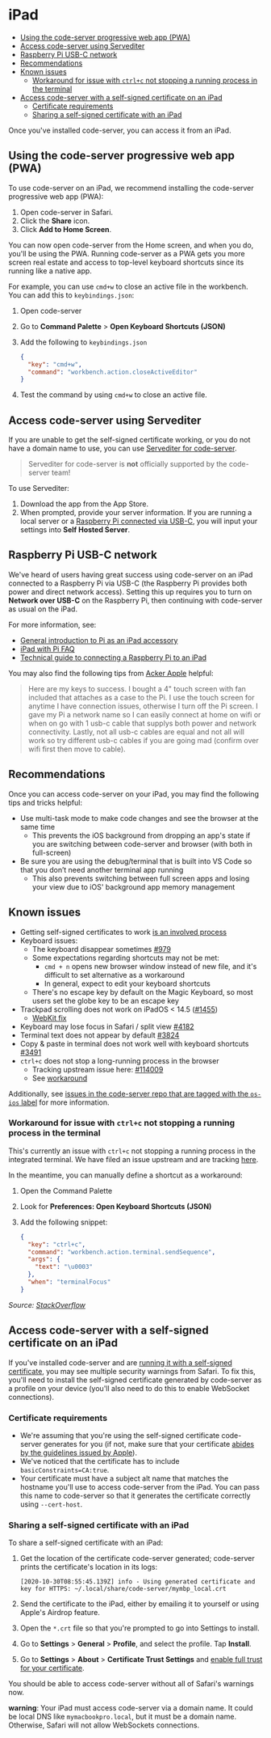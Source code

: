 <!-- prettier-ignore-start -->
<!-- START doctoc generated TOC please keep comment here to allow auto update -->
<!-- DON'T EDIT THIS SECTION, INSTEAD RE-RUN doctoc TO UPDATE -->
# iPad

- [Using the code-server progressive web app (PWA)](#using-the-code-server-progressive-web-app-pwa)
- [Access code-server using Servediter](#access-code-server-using-servediter)
- [Raspberry Pi USB-C network](#raspberry-pi-usb-c-network)
- [Recommendations](#recommendations)
- [Known issues](#known-issues)
  - [Workaround for issue with `ctrl+c` not stopping a running process in the terminal](#workaround-for-issue-with-ctrlc-not-stopping-a-running-process-in-the-terminal)
- [Access code-server with a self-signed certificate on an iPad](#access-code-server-with-a-self-signed-certificate-on-an-ipad)
  - [Certificate requirements](#certificate-requirements)
  - [Sharing a self-signed certificate with an iPad](#sharing-a-self-signed-certificate-with-an-ipad)

<!-- END doctoc generated TOC please keep comment here to allow auto update -->
<!-- prettier-ignore-end -->

Once you've installed code-server, you can access it from an iPad.

## Using the code-server progressive web app (PWA)

To use code-server on an iPad, we recommend installing the code-server
progressive web app (PWA):

1. Open code-server in Safari.
2. Click the **Share** icon.
3. Click **Add to Home Screen**.

You can now open code-server from the Home screen, and when you do, you'll be
using the PWA. Running code-server as a PWA gets you more screen real estate and
access to top-level keyboard shortcuts since its running like a native app.

For example, you can use `cmd+w` to close an active file in the workbench. You
can add this to `keybindings.json`:

1. Open code-server
2. Go to **Command Palette** > **Open Keyboard Shortcuts (JSON)**
3. Add the following to `keybindings.json`

   ```json
   {
     "key": "cmd+w",
     "command": "workbench.action.closeActiveEditor"
   }
   ```

4. Test the command by using `cmd+w` to close an active file.

## Access code-server using Servediter

If you are unable to get the self-signed certificate working, or you do not have a domain
name to use, you can use [Servediter for code-server](https://apps.apple.com/us/app/servediter-for-code-server/id1504491325).

> Servediter for code-server is **not** officially supported by the code-server team!

To use Servediter:

1. Download the app from the App Store.
2. When prompted, provide your server information. If you are running a local
   server or a [Raspberry Pi connected via USB-C](#raspberry-pi-usb-c-network), you will input your settings
   into **Self Hosted Server**.

## Raspberry Pi USB-C network

We've heard of users having great success using code-server on an iPad connected
to a Raspberry Pi via USB-C (the Raspberry Pi provides both power and direct
network access). Setting this up requires you to turn on **Network over USB-C**
on the Raspberry Pi, then continuing with code-server as usual on the iPad.

For more information, see:

- [General introduction to Pi as an iPad
  accessory](https://www.youtube.com/watch?v=IR6sDcKo3V8)
- [iPad with Pi FAQ](https://www.youtube.com/watch?v=SPSlyqo5Q2Q)
- [Technical guide to connecting a Raspberry Pi to an
  iPad](https://www.geeky-gadgets.com/connect-a-raspberry-pi-4-to-an-ipad-pro-21-01-2020/)

You may also find the following tips from [Acker
Apple](http://github.com/ackerapple/) helpful:

> Here are my keys to success. I bought a 4" touch screen with fan included that
> attaches as a case to the Pi. I use the touch screen for anytime I have
> connection issues, otherwise I turn off the Pi screen. I gave my Pi a network
> name so I can easily connect at home on wifi or when on go with 1 usb-c cable
> that supplys both power and network connectivity. Lastly, not all usb-c cables
> are equal and not all will work so try different usb-c cables if you are going
> mad (confirm over wifi first then move to cable).

## Recommendations

Once you can access code-server on your iPad, you may find the following tips
and tricks helpful:

- Use multi-task mode to make code changes and see the browser at the same time
  - This prevents the iOS background from dropping an app's state if you are
    switching between code-server and browser (with both in full-screen)
- Be sure you are using the debug/terminal that is built into VS Code so that
  you don’t need another terminal app running
  - This also prevents switching between full screen apps and losing your view
    due to iOS' background app memory management

## Known issues

- Getting self-signed certificates to work [is an involved
  process](#access-code-server-with-a-self-signed-certificate-on-an-ipad)
- Keyboard issues:
  - The keyboard disappear sometimes
    [#979](https://github.com/nxpkg/code-server/issues/979)
  - Some expectations regarding shortcuts may not be met:
    - `cmd + n` opens new browser window instead of new file, and it's difficult
      to set alternative as a workaround
    - In general, expect to edit your keyboard shortcuts
  - There's no escape key by default on the Magic Keyboard, so most users set
    the globe key to be an escape key
- Trackpad scrolling does not work on iPadOS < 14.5
  ([#1455](https://github.com/nxpkg/code-server/issues/1455))
  - [WebKit fix](https://bugs.webkit.org/show_bug.cgi?id=210071#c13)
- Keyboard may lose focus in Safari / split view [#4182](https://github.com/nxpkg/code-server/issues/4182)
- Terminal text does not appear by default [#3824](https://github.com/nxpkg/code-server/issues/3824)
- Copy & paste in terminal does not work well with keyboard shortcuts [#3491](https://github.com/nxpkg/code-server/issues/3491)
- `ctrl+c` does not stop a long-running process in the browser
  - Tracking upstream issue here:
    [#114009](https://github.com/microsoft/vscode/issues/114009)
  - See [workaround](#ctrl-c-workaround)

Additionally, see [issues in the code-server repo that are tagged with the `os-ios`
label](https://github.com/nxpkg/code-server/issues?q=is%3Aopen+is%3Aissue+label%3Aos-ios)
for more information.

### Workaround for issue with `ctrl+c` not stopping a running process in the terminal

This's currently an issue with `ctrl+c` not stopping a running process in the
integrated terminal. We have filed an issue upstream and are tracking
[here](https://github.com/microsoft/vscode/issues/114009).

In the meantime, you can manually define a shortcut as a workaround:

1. Open the Command Palette
2. Look for **Preferences: Open Keyboard Shortcuts (JSON)**
3. Add the following snippet:

   ```json
   {
     "key": "ctrl+c",
     "command": "workbench.action.terminal.sendSequence",
     "args": {
       "text": "\u0003"
     },
     "when": "terminalFocus"
   }
   ```

_Source: [StackOverflow](https://stackoverflow.com/a/52735954/3015595)_

## Access code-server with a self-signed certificate on an iPad

If you've installed code-server and are [running it with a self-signed
certificate](./guide.md#using-a-self-signed-certificate), you may see multiple
security warnings from Safari. To fix this, you'll need to install the
self-signed certificate generated by code-server as a profile on your device (you'll also need to do this to
enable WebSocket connections).

### Certificate requirements

- We're assuming that you're using the self-signed certificate code-server
  generates for you (if not, make sure that your certificate [abides by the
  guidelines issued by Apple](https://support.apple.com/en-us/HT210176)).
- We've noticed that the certificate has to include `basicConstraints=CA:true`.
- Your certificate must have a subject alt name that matches the hostname you'll
  use to access code-server from the iPad. You can pass this name to code-server
  so that it generates the certificate correctly using `--cert-host`.

### Sharing a self-signed certificate with an iPad

To share a self-signed certificate with an iPad:

1. Get the location of the certificate code-server generated; code-server prints
   the certificate's location in its logs:

   ```console
   [2020-10-30T08:55:45.139Z] info - Using generated certificate and key for HTTPS: ~/.local/share/code-server/mymbp_local.crt
   ```

2. Send the certificate to the iPad, either by emailing it to yourself or using
   Apple's Airdrop feature.

3. Open the `*.crt` file so that you're prompted to go into Settings to install.

4. Go to **Settings** > **General** > **Profile**, and select the profile. Tap **Install**.

5. Go to **Settings** > **About** > **Certificate Trust Settings** and [enable
   full trust for your certificate](https://support.apple.com/en-us/HT204477).

You should be able to access code-server without all of Safari's warnings now.

**warning**: Your iPad must access code-server via a domain name. It could be local
DNS like `mymacbookpro.local`, but it must be a domain name. Otherwise, Safari will
not allow WebSockets connections.
